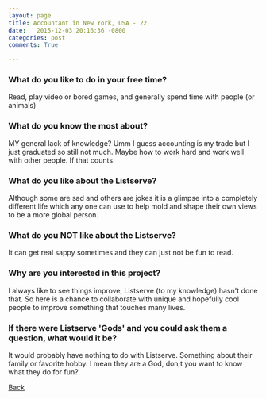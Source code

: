 ```yaml
---
layout: page
title: Accountant in New York, USA - 22
date:   2015-12-03 20:16:36 -0800
categories: post
comments: True

---
```


### What do you like to do in your free time?
<p>Read, play video or bored games, and generally spend time with people (or  animals)</p>

### What do you know the most about?
<p>MY general lack of knowledge? Umm I guess accounting is my trade but I just graduated so still not much. Maybe how to work hard and work well with other people. If that counts.</p>

### What do you like about the Listserve?
<p>Although some are sad and others are jokes it is a glimpse into a completely different life which any one can use to help mold and shape their own views to be a more global person.</p>

### What do you NOT like about the Listserve?
<p>It can get real sappy sometimes and they can just not be fun to read.</p>

### Why are you interested in this project?
<p>I always like to see things improve, Listserve (to my knowledge) hasn't done that. So here is a chance to collaborate with unique and hopefully cool people to improve something that touches many lives. </p>

### If there were Listserve 'Gods' and you could ask them a question, what would it be?
<p>It would probably have nothing to do with Listserve. Something about their family or favorite hobby. I mean they are a God, don;t you want to know what they do for fun?</p>

[Back][1]

[1]: /home/responders/all